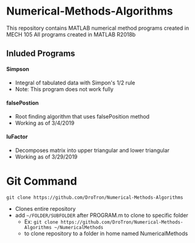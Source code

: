 # Numerical-Methods-Algorithms
This repository contains MATLAB numerical method programs created in MECH 105
  All programs created in MATLAB R2018b

## Inluded Programs

#### Simpson
   * Integral of tabulated data with Simpon's 1/2 rule
   * Note: This program does not work fully
#### falsePostion
   * Root finding algorithm that uses falsePosition method
   * Working as of 3/4/2019
#### luFactor
   * Decomposes matrix into upper triangular and lower triangular
   * Working as of 3/29/2019
   
# Git Command
`git clone https://github.com/DroTron/Numerical-Methods-Algorithms`
*  Clones entire repository
*  add `~/FOLDER/SUBFOLDER` after PROGRAM.m to clone to specific folder
   * Ex: `git clone https://github.com/DroTron/Numerical-Methods-Algorithms ~/NumericalMethods`
   * to clone repository to a folder in home named NumericalMethods